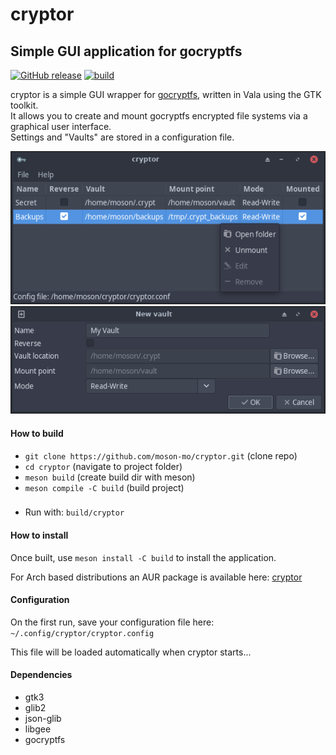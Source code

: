# cryptor
## Simple GUI application for gocryptfs

[![GitHub release](https://img.shields.io/github/v/tag/moson-mo/cryptor.svg?label=release&sort=semver)](https://github.com/moson-mo/cryptor/releases)
[![build](https://img.shields.io/github/workflow/status/moson-mo/cryptor/build)](https://github.com/moson-mo/cryptor/actions)

cryptor is a simple GUI wrapper for [gocryptfs](https://github.com/rfjakob/gocryptfs), written in Vala using the GTK toolkit.  
It allows you to create and mount gocryptfs encrypted file systems via a graphical user interface.  
Settings and "Vaults" are stored in a configuration file.

![Main window](https://github.com/moson-mo/cryptor/raw/master/assets/screenshots/cryptor_main.png)  
![Vault window](https://github.com/moson-mo/cryptor/raw/master/assets/screenshots/cryptor_vault.png)

#### How to build

- `git clone https://github.com/moson-mo/cryptor.git` (clone repo)
- `cd cryptor` (navigate to project folder)
- `meson build` (create build dir with meson)
- `meson compile -C build` (build project)
###
- Run with: `build/cryptor`

#### How to install

Once built, use `meson install -C build` to install the application.

For Arch based distributions an AUR package is available here: [cryptor](https://aur.archlinux.org/packages/cryptor/)

#### Configuration

On the first run, save your configuration file here:  
`~/.config/cryptor/cryptor.config`

This file will be loaded automatically when cryptor starts...

#### Dependencies

- gtk3
- glib2
- json-glib
- libgee
- gocryptfs